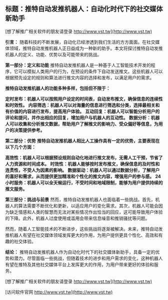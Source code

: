 ## **标题：推特自动发推机器人：自动化时代下的社交媒体新助手**

[想了解推广相关软件的朋友请登录 http://www.vst.tw](http://www.vst.tw)

**引言：**
随着科技的不断发展，自动化已经渗透到我们生活的方方面面。在社交媒体领域，推特自动发推机器人正日益成为一种新的助手。本文将探讨推特自动发推机器人的定义、功能、优势以及可能带来的挑战。

**第一部分：定义和功能**
推特自动发推机器人是一种基于人工智能技术开发的程序，它可以模拟人类用户的行为，在预设的条件下自动发送推文。这些机器人可以根据预先设定的规则和算法进行推文内容的选择和发布，以满足用户的需求。

**推特自动发推机器人的功能多种多样，包括但不限于：**

**定时发布：机器人可以按照用户设定的时间表，自动发布推文，确保信息的连续性和时效性。**
**内容筛选：机器人可以对海量的信息进行筛选和分类，选择最相关和有价值的内容进行发布，提高用户体验。**
**互动回复：机器人可以智能分析用户的评论和提问，并作出相应的回复，增加用户与机器人的互动性。**
**数据分析：机器人可以收集和分析推文数据，帮助用户了解推文的影响力、受众偏好等信息，为用户的决策提供参考。**

**第二部分：优势**
**推特自动发推机器人相比人工操作具有一定的优势，主要表现在以下几个方面：**

**高效性：机器人可以根据预设规则自动化地进行推文发布，无需人工干预，节省了人力资源和时间成本。**
**时效性：机器人能够按时发布推文，确保信息的及时性和连贯性，不受人为因素的影响。**
**数据驱动：机器人可以通过数据分析，了解用户的喜好和需求，从而提供更加精准和个性化的推文内容，增强用户的参与感。**
**24小时服务：机器人可以全天候运行，不受时间和地域限制，能够为用户提供持续的推文服务。**

**第三部分：挑战与前景**
然而，推特自动发推机器人也面临着一些挑战。首先，机器人的算法需要不断优化和更新，以适应用户的变化需求。其次，机器人可能会因为缺乏情感和人类的智慧而无法对某些情况作出恰当的回应，这可能导致用户体验的下降。此外，机器人过度使用或滥用会带来信息噪音和推销骚扰等问题。

然而，随着人工智能技术的不断进步，这些挑战将逐渐被解决。未来，推特自动发推机器人有望在社交媒体领域发挥更大的作用，为用户提供更具个性化、高效和有趣的社交体验。

**结论：**
推特自动发推机器人作为自动化时代下的社交媒体新助手，具备一定的优势和潜力。尽管面临一些挑战，但随着技术的进步和用户需求的变化，这种机器人有望在推特及其他社交媒体平台上发挥更大的作用，为用户带来更好的体验和服务。

[想了解推广相关软件的朋友请登录 http://www.vst.tw](http://www.vst.tw)


[访问软件官网 http://www.vst.tw](http://www.vst.tw)
